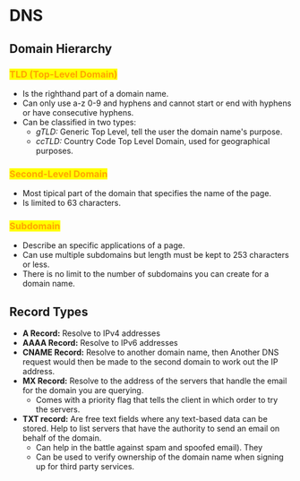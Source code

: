 # DNS

## Domain Hierarchy

### <mark style="color:orange;">TLD (Top-Level Domain)</mark>

* Is the righthand part of a domain name.&#x20;
* Can only use a-z 0-9 and hyphens and cannot start or end with hyphens or have consecutive hyphens.
* Can be classified in two types:
  * _gTLD:_ Generic Top Level, tell the user the domain name's purpose.
  * _ccTLD:_ Country Code Top Level Domain, used for geographical purposes.&#x20;

### <mark style="color:orange;">Second-Level Domain</mark>

* Most tipical part of the domain that specifies the name of the page.
* Is limited to 63 characters.

### <mark style="color:orange;">Subdomain</mark>

* Describe an specific applications of a page.
* Can use multiple subdomains but length must be kept to 253 characters or less.
* There is no limit to the number of subdomains you can create for a domain name.



## Record Types

* **A Record:** Resolve to IPv4 addresses
* **AAAA Record:** Resolve to IPv6 addresses
* **CNAME Record:** Resolve to another domain name, then Another DNS request would then be made to the second domain to work out the IP address.
* **MX Record:** Resolve to the address of the servers that handle the email for the domain you are querying.&#x20;
  * Comes with a priority flag that tells the client in which order to try the servers.
* **TXT record:** Are free text fields where any text-based data can be stored. Help to list servers that have the authority to send an email on behalf of the domain.
  * Can help in the battle against spam and spoofed email). They&#x20;
  * Can be used to verify ownership of the domain name when signing up for third party services.
